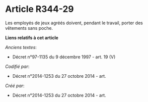 # Article R344-29

Les employés de jeux agréés doivent, pendant le travail, porter des vêtements sans poche.

**Liens relatifs à cet article**

_Anciens textes_:

  - Décret n°97-1135 du 9 décembre 1997 - art. 19 (V)

_Codifié par_:

  - Décret n°2014-1253 du 27 octobre 2014 - art.

_Créé par_:

  - Décret n°2014-1253 du 27 octobre 2014 - art.
